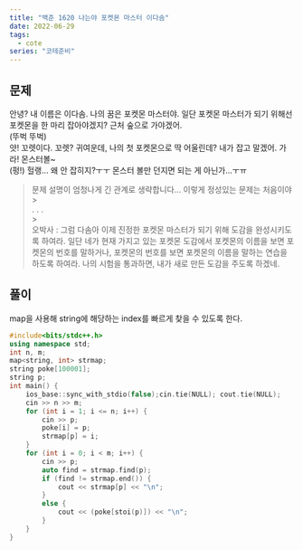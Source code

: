 ```yaml
---
title: "백준 1620 나는야 포켓몬 마스터 이다솜"
date: 2022-06-29
tags:
  - cote
series: "코테준비"
---
```


## 문제

안녕? 내 이름은 이다솜. 나의 꿈은 포켓몬 마스터야. 일단 포켓몬 마스터가 되기 위해선 포켓몬을 한 마리 잡아야겠지? 근처 숲으로 가야겠어.
<br/>
(뚜벅 뚜벅)
<br/>
얏! 꼬렛이다. 꼬렛? 귀여운데, 나의 첫 포켓몬으로 딱 어울린데? 내가 잡고 말겠어. 가라! 몬스터볼~
<br/>
(펑!) 헐랭... 왜 안 잡히지?ㅜㅜ 몬스터 볼만 던지면 되는 게 아닌가...ㅜㅠ

> 문제 설명이 엄청나게 긴 관계로 생략합니다... 이렇게 정성있는 문제는 처음이야
> <br/> > <br/>
> . . .
> <br/> > <br/>
> 오박사 : 그럼 다솜아 이제 진정한 포켓몬 마스터가 되기 위해 도감을 완성시키도록 하여라. 일단 네가 현재 가지고 있는 포켓몬 도감에서 포켓몬의 이름을 보면 포켓몬의 번호를 말하거나, 포켓몬의 번호를 보면 포켓몬의 이름을 말하는 연습을 하도록 하여라. 나의 시험을 통과하면, 내가 새로 만든 도감을 주도록 하겠네.

## 풀이

map을 사용해 string에 해당하는 index를 빠르게 찾을 수 있도록 한다.

```c++
#include<bits/stdc++.h>
using namespace std;
int n, m;
map<string, int> strmap;
string poke[100001];
string p;
int main() {
	ios_base::sync_with_stdio(false);cin.tie(NULL); cout.tie(NULL);
	cin >> n >> m;
	for (int i = 1; i <= n; i++) {
		cin >> p;
		poke[i] = p;
		strmap[p] = i;
	}
	for (int i = 0; i < m; i++) {
		cin >> p;
		auto find = strmap.find(p);
		if (find != strmap.end()) {
			cout << strmap[p] << "\n";
		}
		else {
			cout << (poke[stoi(p)]) << "\n";
		}
	}
}
```
